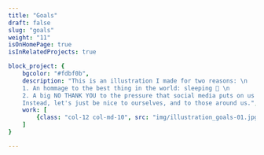```yaml
---
title: "Goals"
draft: false
slug: "goals"
weight: "11"
isOnHomePage: true
isInRelatedProjects: true

block_project: {
	bgcolor: "#fdbf0b",
	description: "This is an illustration I made for two reasons: \n
	1. An hommage to the best thing in the world: sleeping 💛 \n
	2. A big NO THANK YOU to the pressure that social media puts on us to be productive and set unreachable goals for ourselves. \n 
	Instead, let's just be nice to ourselves, and to those around us.",
	work: [ 
		{class: "col-12 col-md-10", src: "img/illustration_goals-01.jpg"}
	]
}

---
```

